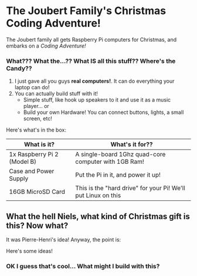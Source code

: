 # The Joubert Family's Christmas Coding Adventure!

The Joubert family all gets Raspberry Pi computers for Christmas, and embarks on a *Coding Adventure!*

### What??? What the...?? What IS all this stuff?? Where's the Candy??

1. I just gave all you guys **real computers!**. It can do everything your laptop can do!
2. You can actually build stuff with it! 
	- Simple stuff, like hook up speakers to it and use it as a music player... or
	- Build your own Hardware! You can connect buttons, lights, a small screen, etc!

Here's what's in the box:

| What is it?                 | What's it for?? |
|-----------------------------|-----------------|
| 1x Raspberry Pi 2 (Model B) | A single-board 1Ghz quad-core computer with 1GB Ram! |
| Case and Power Supply       | Put the Pi in it, and power it up! |
| 16GB MicroSD Card           | This is the "hard drive" for your Pi! We'll put Linux on this |



## What the hell Niels, what kind of Christmas gift is this? Now what?

It was Pierre-Henri's idea! Anyway, the point is:


Here's some ideas!


### OK I guess that's cool... What might I build with this?

